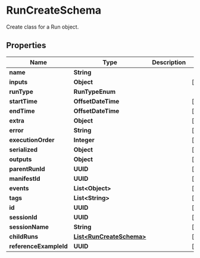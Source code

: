 

# RunCreateSchema

Create class for a Run object.

## Properties

| Name | Type | Description | Notes |
|------------ | ------------- | ------------- | -------------|
|**name** | **String** |  |  |
|**inputs** | **Object** |  |  [optional] |
|**runType** | **RunTypeEnum** |  |  |
|**startTime** | **OffsetDateTime** |  |  [optional] |
|**endTime** | **OffsetDateTime** |  |  [optional] |
|**extra** | **Object** |  |  [optional] |
|**error** | **String** |  |  [optional] |
|**executionOrder** | **Integer** |  |  [optional] |
|**serialized** | **Object** |  |  [optional] |
|**outputs** | **Object** |  |  [optional] |
|**parentRunId** | **UUID** |  |  [optional] |
|**manifestId** | **UUID** |  |  [optional] |
|**events** | **List&lt;Object&gt;** |  |  [optional] |
|**tags** | **List&lt;String&gt;** |  |  [optional] |
|**id** | **UUID** |  |  [optional] |
|**sessionId** | **UUID** |  |  [optional] |
|**sessionName** | **String** |  |  [optional] |
|**childRuns** | [**List&lt;RunCreateSchema&gt;**](RunCreateSchema.md) |  |  [optional] |
|**referenceExampleId** | **UUID** |  |  [optional] |



